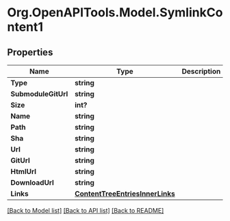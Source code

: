 # Org.OpenAPITools.Model.SymlinkContent1

## Properties

Name | Type | Description | Notes
------------ | ------------- | ------------- | -------------
**Type** | **string** |  | 
**SubmoduleGitUrl** | **string** |  | 
**Size** | **int?** |  | 
**Name** | **string** |  | 
**Path** | **string** |  | 
**Sha** | **string** |  | 
**Url** | **string** |  | 
**GitUrl** | **string** |  | 
**HtmlUrl** | **string** |  | 
**DownloadUrl** | **string** |  | 
**Links** | [**ContentTreeEntriesInnerLinks**](ContentTreeEntriesInnerLinks.md) |  | 

[[Back to Model list]](../README.md#documentation-for-models) [[Back to API list]](../README.md#documentation-for-api-endpoints) [[Back to README]](../README.md)


